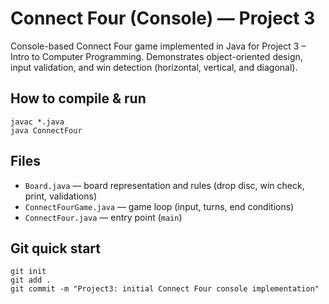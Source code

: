# Connect Four (Console) — Project 3
Console-based Connect Four game implemented in Java for Project 3 – Intro to Computer Programming. Demonstrates object-oriented design, input validation, and win detection (horizontal, vertical, and diagonal).

How to compile & run
--------------------
```
javac *.java
java ConnectFour
```

Files
-----
- `Board.java` — board representation and rules (drop disc, win check, print, validations)
- `ConnectFourGame.java` — game loop (input, turns, end conditions)
- `ConnectFour.java` — entry point (`main`)

Git quick start
---------------
```
git init
git add .
git commit -m "Project3: initial Connect Four console implementation"
```
